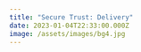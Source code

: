 ```yaml
---
title: "Secure Trust: Delivery"
date: 2023-01-04T22:33:00.000Z
image: /assets/images/bg4.jpg
---
```

